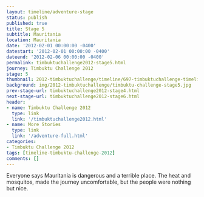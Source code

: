 ```yaml
---
layout: timeline/adventure-stage
status: publish
published: true
title: Stage 5
subtitle: Mauritania
location: Mauritania
date: '2012-02-01 00:00:00 -0400'
datestart: '2012-02-01 00:00:00 -0400'
dateend: '2012-02-06 00:00:00 -0400'
permalink: timbuktuchallenge2012-stage5.html
journey: Timbuktu Challenge 2012
stage: 5
thumbnail: 2012-timbuktuchallenge/timeline/697-timbuktuchallenge-timeline-thumb.jpg
background: img/2012-timbuktuchallenge/timbuktu-challenge-stage5.jpg
prev-stage-url: timbuktuchallenge2012-stage4.html
next-stage-url: timbuktuchallenge2012-stage6.html
header:
- name: Timbuktu Challenge 2012
  type: link
  link: '/timbuktuchallenge2012.html'
- name: More Stories
  type: link
  link: '/adventure-full.html'
categories:
- Timbuktu Challenge 2012
tags: [timeline-timbuktu-challenge-2012]
comments: []
---
```

Everyone says Mauritania is dangerous and a terrible place. The heat and mosquitos, made the journey uncomfortable, but the people were nothing but nice.
